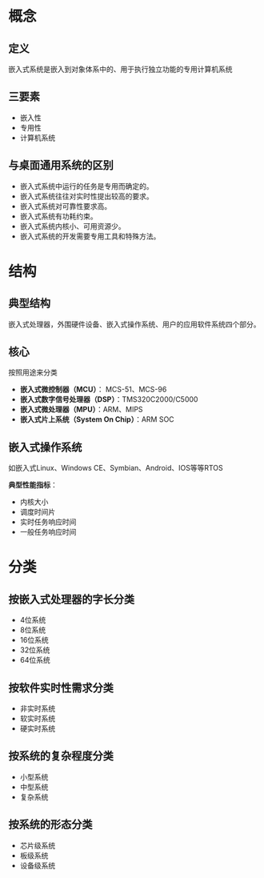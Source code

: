 # 概念

## 定义

嵌入式系统是嵌入到对象体系中的、用于执行独立功能的专用计算机系统

## 三要素

- 嵌入性
- 专用性
- 计算机系统

## 与桌面通用系统的区别

- 嵌入式系统中运行的任务是专用而确定的。
- 嵌入式系统往往对实时性提出较高的要求。
- 嵌入式系统对可靠性要求高。
- 嵌入式系统有功耗约束。
- 嵌入式系统内核小、可用资源少。
- 嵌入式系统的开发需要专用工具和特殊方法。

# 结构

## 典型结构

嵌入式处理器，外围硬件设备、嵌入式操作系统、用户的应用软件系统四个部分。

## 核心

按照用途来分类

- **嵌入式微控制器（MCU）**： MCS-51、MCS-96
- **嵌入式数字信号处理器（DSP）**：TMS320C2000/C5000
- **嵌入式微处理器（MPU）**：ARM、MIPS
- **嵌入式片上系统（System On Chip）**：ARM SOC

## 嵌入式操作系统

如嵌入式Linux、Windows CE、Symbian、Android、IOS等等RTOS

**典型性能指标**：

- 内核大小
- 调度时间片
- 实时任务响应时间
- 一般任务响应时间

# 分类

## 按嵌入式处理器的字长分类

- 4位系统
- 8位系统
- 16位系统
- 32位系统
- 64位系统

## 按软件实时性需求分类

- 非实时系统
- 软实时系统
- 硬实时系统

## 按系统的复杂程度分类

- 小型系统
- 中型系统
- 复杂系统

## 按系统的形态分类

- 芯片级系统
- 板级系统
- 设备级系统

